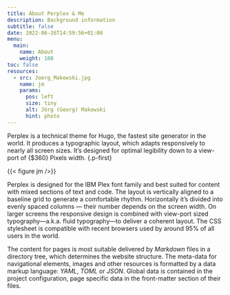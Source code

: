 ```yaml
---
title: About Perplex & Me
description: Background information
subtitle: false
date: 2022-06-26T14:59:56+01:00
menu:
  main: 
    name: About
    weight: 100
toc: false
resources:
  - src: Joerg_Makowski.jpg
    name: jm
    params:
      pos: left
      size: tiny
      alt: Jörg (Georg) Makowski
      hint: photo
---
```


Perplex is a technical theme for Hugo, the fastest site generator in the world. It produces a typographic layout, which adapts responsively to nearly all screen sizes. It’s designed for optimal legibility down to a view-port of {$360} Pixels width.
{.p-first} <!--more-->

{{< figure jm />}}

Perplex is designed for the IBM Plex font family and best suited for content with mixed sections of text and code. The layout is vertically aligned to a baseline grid to generate a comfortable rhythm. Horizontally it’s divided into evenly spaced columns — their number depends on the screen width. On larger screens the responsive design is combined with view-port sized typography—a.k.a. fluid typography—to deliver a coherent layout. The CSS stylesheet is compatible with recent browsers used by around 95% of all users in the world.

The content for pages is most suitable delivered by _Markdown_ files in a directory tree, which determines the website structure. The meta-data for navigational elements, images and other resources is formatted by a data markup language: _YAML_, _TOML_ or _JSON_. Global data is contained in the project configuration, page specific data in the front-matter section of their files.
